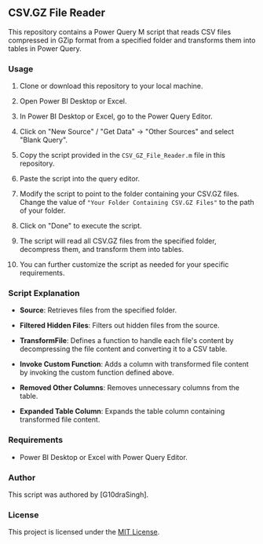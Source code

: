## CSV.GZ File Reader

This repository contains a Power Query M script that reads CSV files compressed in GZip format from a specified folder and transforms them into tables in Power Query.

### Usage

1. Clone or download this repository to your local machine.

2. Open Power BI Desktop or Excel.

3. In Power BI Desktop or Excel, go to the Power Query Editor.

4. Click on "New Source" / "Get Data" -> "Other Sources" and select "Blank Query".

5. Copy the script provided in the `CSV_GZ_File_Reader.m` file in this repository.

6. Paste the script into the query editor.

7. Modify the script to point to the folder containing your CSV.GZ files. Change the value of `"Your Folder Containing CSV.GZ Files"` to the path of your folder.

8. Click on "Done" to execute the script.

9. The script will read all CSV.GZ files from the specified folder, decompress them, and transform them into tables.

10. You can further customize the script as needed for your specific requirements.

### Script Explanation

- **Source**: Retrieves files from the specified folder.
  
- **Filtered Hidden Files**: Filters out hidden files from the source.
  
- **TransformFile**: Defines a function to handle each file's content by decompressing the file content and converting it to a CSV table.
  
- **Invoke Custom Function**: Adds a column with transformed file content by invoking the custom function defined above.
  
- **Removed Other Columns**: Removes unnecessary columns from the table.
  
- **Expanded Table Column**: Expands the table column containing transformed file content.

### Requirements

- Power BI Desktop or Excel with Power Query Editor.

### Author

This script was authored by [G10draSingh].

### License

This project is licensed under the [MIT License](LICENSE).
